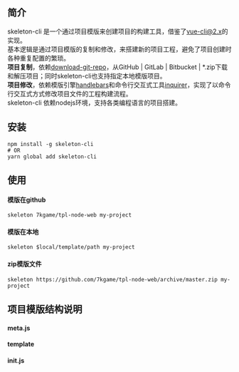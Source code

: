## 简介
  skeleton-cli 是一个通过项目模版来创建项目的构建工具，借鉴了[vue-cli@2.x](https://github.com/vuejs/vue-cli/tree/v2.9.3)的实现。  
  基本逻辑是通过项目模版的复制和修改，来搭建新的项目工程，避免了项目创建时各种重复配置的繁琐。  
  **项目复制**，依赖[download-git-repo](https://github.com/flipxfx/download-git-repo)，从GitHub | GitLab | Bitbucket | \*.zip下载和解压项目；同时skeleton-cli也支持指定本地模版项目。  
  **项目修改**，依赖模版引擎[handlebars](https://github.com/wycats/handlebars.js)和命令行交互式工具[inquirer](https://github.com/SBoudrias/Inquirer.js)，实现了以命令行交互式方式修改项目文件的工程构建流程。  
  skeleton-cli 依赖nodejs环境，支持各类编程语言的项目搭建。

## 安装
```
npm install -g skeleton-cli
# OR
yarn global add skeleton-cli
```

## 使用
#### 模版在github
```
skeleton 7kgame/tpl-node-web my-project
```
#### 模版在本地
```
skeleton $local/template/path my-project
```
#### zip模版文件
```
skeleton https://github.com/7kgame/tpl-node-web/archive/master.zip my-project
```

## 项目模版结构说明
#### meta.js

#### template
#### init.js

